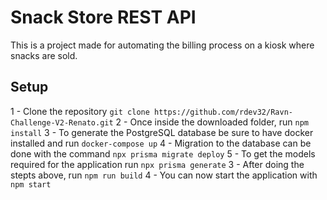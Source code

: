 # Snack Store REST API #
This is a project made for automating the billing process on a kiosk where snacks are sold.
## Setup
1 - Clone the repository `git clone https://github.com/rdev32/Ravn-Challenge-V2-Renato.git`
2 - Once inside the downloaded folder, run `npm install`
3 - To generate the PostgreSQL database be sure to have docker installed and run `docker-compose up`
4 - Migration to the database can be done with the command `npx prisma migrate deploy`
5 - To get the models required for the application run `npx prisma generate`
3 - After doing the stepts above, run `npm run build`
4 - You can now start the application with `npm start`